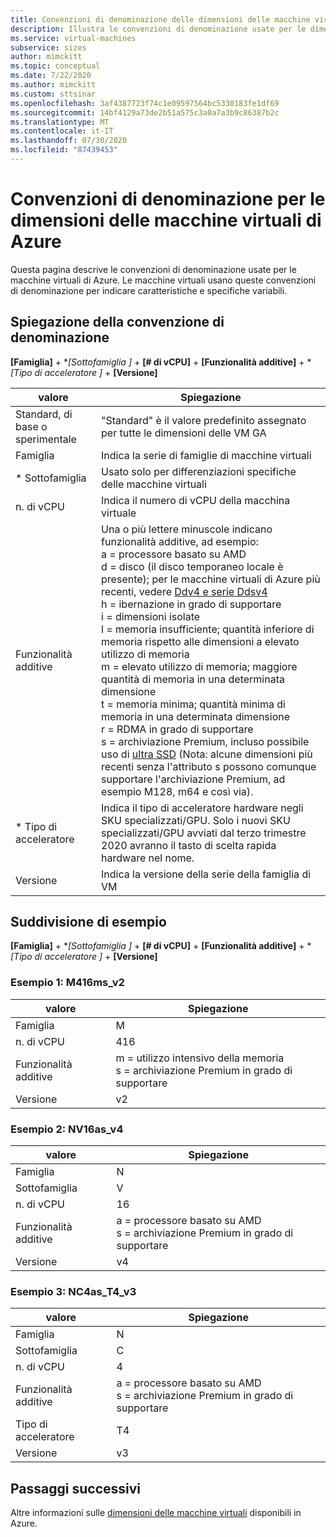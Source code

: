 ```yaml
---
title: Convenzioni di denominazione delle dimensioni delle macchine virtuali di Azure
description: Illustra le convenzioni di denominazione usate per le dimensioni delle macchine virtuali di Azure
ms.service: virtual-machines
subservice: sizes
author: mimckitt
ms.topic: conceptual
ms.date: 7/22/2020
ms.author: mimckitt
ms.custom: sttsinar
ms.openlocfilehash: 3af4387723f74c1e09597564bc5330183fe1df69
ms.sourcegitcommit: 14bf4129a73de2b51a575c3a0a7a3b9c86387b2c
ms.translationtype: MT
ms.contentlocale: it-IT
ms.lasthandoff: 07/30/2020
ms.locfileid: "87439453"
---
```

# <a name="azure-virtual-machine-sizes-naming-conventions"></a>Convenzioni di denominazione per le dimensioni delle macchine virtuali di Azure

Questa pagina descrive le convenzioni di denominazione usate per le macchine virtuali di Azure. Le macchine virtuali usano queste convenzioni di denominazione per indicare caratteristiche e specifiche variabili.

## <a name="naming-convention-explanation"></a>Spiegazione della convenzione di denominazione

**[Famiglia]**  +  **[Sottofamiglia *]**  +  **[# di vCPU]**  +  **[Funzionalità additive]**  +  **[Tipo di acceleratore *]**  +  **[Versione]**

|valore | Spiegazione|
|---|---|
| Standard, di base o sperimentale | "Standard" è il valore predefinito assegnato per tutte le dimensioni delle VM GA | 
| Famiglia | Indica la serie di famiglie di macchine virtuali| 
| * Sottofamiglia | Usato solo per differenziazioni specifiche delle macchine virtuali|
| n. di vCPU| Indica il numero di vCPU della macchina virtuale |
| Funzionalità additive | Una o più lettere minuscole indicano funzionalità additive, ad esempio: <br> a = processore basato su AMD <br> d = disco (il disco temporaneo locale è presente); per le macchine virtuali di Azure più recenti, vedere [Ddv4 e serie Ddsv4](./ddv4-ddsv4-series.md) <br> h = ibernazione in grado di supportare <br> i = dimensioni isolate <br> l = memoria insufficiente; quantità inferiore di memoria rispetto alle dimensioni a elevato utilizzo di memoria <br> m = elevato utilizzo di memoria; maggiore quantità di memoria in una determinata dimensione <br> t = memoria minima; quantità minima di memoria in una determinata dimensione <br> r = RDMA in grado di supportare <br> s = archiviazione Premium, incluso possibile uso di [ultra SSD](https://docs.microsoft.com/azure/virtual-machines/windows/disks-types#ultra-disk) (Nota: alcune dimensioni più recenti senza l'attributo s possono comunque supportare l'archiviazione Premium, ad esempio M128, m64 e così via).<br> |
| * Tipo di acceleratore | Indica il tipo di acceleratore hardware negli SKU specializzati/GPU. Solo i nuovi SKU specializzati/GPU avviati dal terzo trimestre 2020 avranno il tasto di scelta rapida hardware nel nome. |
| Versione | Indica la versione della serie della famiglia di VM |

## <a name="example-breakdown"></a>Suddivisione di esempio

**[Famiglia]**  +  **[Sottofamiglia *]**  +  **[# di vCPU]**  +  **[Funzionalità additive]**  +  **[Tipo di acceleratore *]**  +  **[Versione]**

### <a name="example-1-m416ms_v2"></a>Esempio 1: M416ms_v2

|valore | Spiegazione|
|---|---|
| Famiglia | M | 
| n. di vCPU | 416 |
| Funzionalità additive | m = utilizzo intensivo della memoria <br> s = archiviazione Premium in grado di supportare |
| Versione | v2 |

### <a name="example-2-nv16as_v4"></a>Esempio 2: NV16as_v4

|valore | Spiegazione|
|---|---|
| Famiglia | N | 
| Sottofamiglia | V |
| n. di vCPU | 16 |
| Funzionalità additive | a = processore basato su AMD <br> s = archiviazione Premium in grado di supportare |
| Versione | v4 |

### <a name="example-3-nc4as_t4_v3"></a>Esempio 3: NC4as_T4_v3

|valore | Spiegazione|
|---|---|
| Famiglia | N | 
| Sottofamiglia | C |
| n. di vCPU | 4 |
| Funzionalità additive | a = processore basato su AMD <br> s = archiviazione Premium in grado di supportare |
| Tipo di acceleratore | T4 |
| Versione | v3 |

## <a name="next-steps"></a>Passaggi successivi

Altre informazioni sulle [dimensioni delle macchine virtuali](https://docs.microsoft.com/azure/virtual-machines/windows/sizes) disponibili in Azure. 
